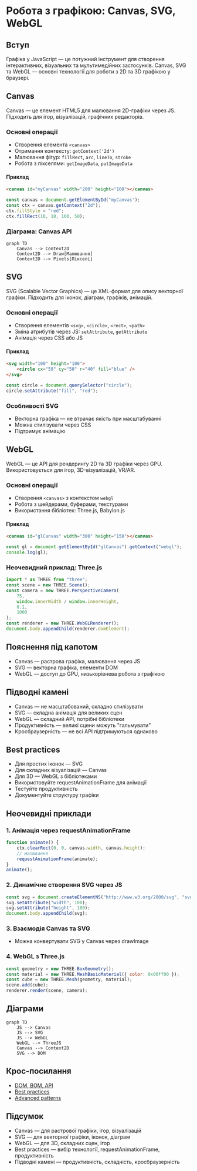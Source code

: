 # Робота з графікою: Canvas, SVG, WebGL

## Вступ

Графіка у JavaScript — це потужний інструмент для створення інтерактивних, візуальних та мультимедійних застосунків. Canvas, SVG та WebGL — основні технології для роботи з 2D та 3D графікою у браузері.

## Canvas

Canvas — це елемент HTML5 для малювання 2D-графіки через JS. Підходить для ігор, візуалізацій, графічних редакторів.

### Основні операції

-   Створення елемента `<canvas>`
-   Отримання контексту: `getContext('2d')`
-   Малювання фігур: `fillRect`, `arc`, `lineTo`, `stroke`
-   Робота з пікселями: `getImageData`, `putImageData`

#### Приклад

```html
<canvas id="myCanvas" width="200" height="100"></canvas>
```

```js
const canvas = document.getElementById("myCanvas");
const ctx = canvas.getContext("2d");
ctx.fillStyle = "red";
ctx.fillRect(10, 10, 100, 50);
```

### Діаграма: Canvas API

```mermaid
graph TD
    Canvas --> Context2D
    Context2D --> Draw[Малювання]
    Context2D --> Pixels[Пікселі]
```

## SVG

SVG (Scalable Vector Graphics) — це XML-формат для опису векторної графіки. Підходить для іконок, діаграм, графіків, анімацій.

### Основні операції

-   Створення елементів `<svg>`, `<circle>`, `<rect>`, `<path>`
-   Зміна атрибутів через JS: `setAttribute`, `getAttribute`
-   Анімація через CSS або JS

#### Приклад

```html
<svg width="100" height="100">
    <circle cx="50" cy="50" r="40" fill="blue" />
</svg>
```

```js
const circle = document.querySelector("circle");
circle.setAttribute("fill", "red");
```

### Особливості SVG

-   Векторна графіка — не втрачає якість при масштабуванні
-   Можна стилізувати через CSS
-   Підтримує анімацію

## WebGL

WebGL — це API для рендерингу 2D та 3D графіки через GPU. Використовується для ігор, 3D-візуалізацій, VR/AR.

### Основні операції

-   Створення `<canvas>` з контекстом `webgl`
-   Робота з шейдерами, буферами, текстурами
-   Використання бібліотек: Three.js, Babylon.js

#### Приклад

```html
<canvas id="glCanvas" width="300" height="150"></canvas>
```

```js
const gl = document.getElementById("glCanvas").getContext("webgl");
console.log(gl);
```

### Неочевидний приклад: Three.js

```js
import * as THREE from "three";
const scene = new THREE.Scene();
const camera = new THREE.PerspectiveCamera(
    75,
    window.innerWidth / window.innerHeight,
    0.1,
    1000
);
const renderer = new THREE.WebGLRenderer();
document.body.appendChild(renderer.domElement);
```

## Пояснення під капотом

-   Canvas — растрова графіка, малювання через JS
-   SVG — векторна графіка, елементи DOM
-   WebGL — доступ до GPU, низькорівнева робота з графікою

## Підводні камені

-   Canvas — не масштабований, складно стилізувати
-   SVG — складна анімація для великих сцен
-   WebGL — складний API, потрібні бібліотеки
-   Продуктивність — великі сцени можуть "гальмувати"
-   Кросбраузерність — не всі API підтримуються однаково

## Best practices

-   Для простих іконок — SVG
-   Для складних візуалізацій — Canvas
-   Для 3D — WebGL з бібліотеками
-   Використовуйте requestAnimationFrame для анімації
-   Тестуйте продуктивність
-   Документуйте структуру графіки

## Неочевидні приклади

### 1. Анімація через requestAnimationFrame

```js
function animate() {
    ctx.clearRect(0, 0, canvas.width, canvas.height);
    // малювання
    requestAnimationFrame(animate);
}
animate();
```

### 2. Динамічне створення SVG через JS

```js
const svg = document.createElementNS("http://www.w3.org/2000/svg", "svg");
svg.setAttribute("width", 100);
svg.setAttribute("height", 100);
document.body.appendChild(svg);
```

### 3. Взаємодія Canvas та SVG

-   Можна конвертувати SVG у Canvas через drawImage

### 4. WebGL з Three.js

```js
const geometry = new THREE.BoxGeometry();
const material = new THREE.MeshBasicMaterial({ color: 0x00ff00 });
const cube = new THREE.Mesh(geometry, material);
scene.add(cube);
renderer.render(scene, camera);
```

## Діаграми

```mermaid
graph TD
    JS --> Canvas
    JS --> SVG
    JS --> WebGL
    WebGL --> ThreeJS
    Canvas --> Context2D
    SVG --> DOM
```

## Крос-посилання

-   [DOM, BOM, API](./14-dom-bom.md)
-   [Best practices](./10-best-practices.md)
-   [Advanced patterns](./13-advanced-patterns.md)

## Підсумок

-   Canvas — для растрової графіки, ігор, візуалізацій
-   SVG — для векторної графіки, іконок, діаграм
-   WebGL — для 3D, складних сцен, ігор
-   Best practices — вибір технології, requestAnimationFrame, продуктивність
-   Підводні камені — продуктивність, складність, кросбраузерність
